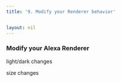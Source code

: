 ```yaml
---
title: '9. Modify your Renderer behavior'


layout: nil
---
```


### Modify your Alexa Renderer

light/dark changes

size changes


